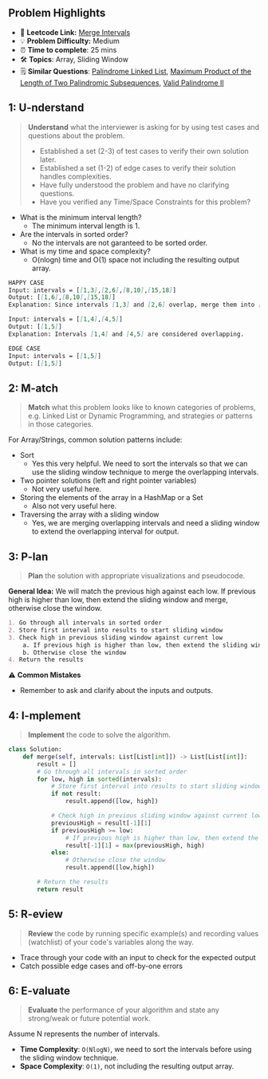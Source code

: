 ## Problem Highlights

* 🔗 **Leetcode Link:** [Merge Intervals](https://leetcode.com/problems/merge-intervals/) 
* 💡 **Problem Difficulty:** Medium
* ⏰ **Time to complete**: 25 mins
* 🛠️ **Topics**: Array, Sliding Window
* 🗒️ **Similar Questions**: [Palindrome Linked List](https://leetcode.com/problems/palindrome-linked-list/), [Maximum Product of the Length of Two Palindromic Subsequences](https://leetcode.com/problems/maximum-product-of-the-length-of-two-palindromic-subsequences/), [Valid Palindrome II](https://leetcode.com/problems/valid-palindrome-ii/)
    
## 1: U-nderstand
 
> **Understand** what the interviewer is asking for by using test cases and questions about the problem.
> 
> - Established a set (2-3) of test cases to verify their own solution later.
> - Established a set (1-2) of edge cases to verify their solution handles complexities.
> - Have fully understood the problem and have no clarifying questions.
> - Have you verified any Time/Space Constraints for this problem?

- What is the minimum interval length?
    - The minimum interval length is 1.
- Are the intervals in sorted order?
    - No the intervals are not garanteed to be sorted order.
- What is my time and space complexity?
    - O(nlogn) time and O(1) space not including the resulting output array.
   
```markdown
HAPPY CASE
Input: intervals = [[1,3],[2,6],[8,10],[15,18]]
Output: [[1,6],[8,10],[15,18]]
Explanation: Since intervals [1,3] and [2,6] overlap, merge them into [1,6].

Input: intervals = [[1,4],[4,5]]
Output: [[1,5]]
Explanation: Intervals [1,4] and [4,5] are considered overlapping.

EDGE CASE
Input: intervals = [[1,5]]
Output: [[1,5]]
```   
    
## 2: M-atch

> **Match** what this problem looks like to known categories of problems, e.g. Linked List or Dynamic Programming, and strategies or patterns in those categories.

For Array/Strings, common solution patterns include:

- Sort
    - Yes this very helpful. We need to sort the intervals so that we can use the sliding window technique to merge the overlapping intervals.
- Two pointer solutions (left and right pointer variables)
    - Not very useful here.
- Storing the elements of the array in a HashMap or a Set
    - Also not very useful here.
- Traversing the array with a sliding window
    - Yes, we are merging overlapping intervals and need a sliding window to extend the overlapping interval for output.

## 3: P-lan

> **Plan** the solution with appropriate visualizations and pseudocode.

**General Idea:** We will match the previous high against each low. If previous high is higher than low, then extend the sliding window and merge, otherwise close the window. 

```markdown
1. Go through all intervals in sorted order
2. Store first interval into results to start sliding window
3. Check high in previous sliding window against current low
    a. If previous high is higher than low, then extend the sliding window and merge
    b. Otherwise close the window
4. Return the results
```

⚠️ **Common Mistakes**

* Remember to ask and clarify about the inputs and outputs. 

## 4: I-mplement

> **Implement** the code to solve the algorithm.

```python
class Solution:
    def merge(self, intervals: List[List[int]]) -> List[List[int]]:
        result = []
        # Go through all intervals in sorted order
        for low, high in sorted(intervals):
            # Store first interval into results to start sliding window
            if not result:
                result.append([low, high])

            # Check high in previous sliding window against current low
            previousHigh = result[-1][1]
            if previousHigh >= low:
                # If previous high is higher than low, then extend the sliding window and merge
                result[-1][1] = max(previousHigh, high)
            else:
                # Otherwise close the window
                result.append([low,high])

        # Return the results
        return result
```
    
## 5: R-eview

> **Review** the code by running specific example(s) and recording values (watchlist) of your code's variables along the way.

- Trace through your code with an input to check for the expected output
- Catch possible edge cases and off-by-one errors

## 6: E-valuate

> **Evaluate** the performance of your algorithm and state any strong/weak or future potential work.

Assume N represents the number of intervals.

* **Time Complexity**: `O(NlogN)`, we need to sort the intervals before using the sliding window technique.
* **Space Complexity**: `O(1)`, not including the resulting output array.